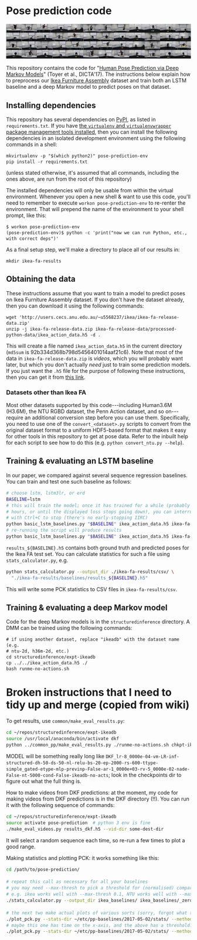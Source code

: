 # Pose prediction code

<p align="center">
  <a href="http://users.cecs.anu.edu.au/~u5568237/ikea/" target="_blank">
    <img src="images/ikea-fa-teaser.jpg"
        title="Sample of images from Ikea Furniture Assembly dataset"
        alt="A grid of frames from videos of people screwing legs into Ikea tables" />
  </a>
</p>

This repository contains the code for "[Human Pose Prediction via Deep Markov
Models](https://arxiv.org/pdf/1707.09240.pdf)" (Toyer et al., DICTA'17). The
instructions below explain how to preprocess our [Ikea Furniture
Assembly](http://users.cecs.anu.edu.au/~u5568237/ikea/) dataset and train both
an LSTM baseline and a deep Markov model to predict poses on that dataset.

## Installing dependencies

This repository has several dependencies on [PyPI](https://pypi.org/), as listed
in `requirements.txt`. If you have [the `virtualenv` and `virtualenvwrapper`
package management tools
installed](http://exponential.io/blog/2015/02/10/install-virtualenv-and-virtualenvwrapper-on-ubuntu/),
then you can install the following dependencies in an isolated development
environment using the following commands in a shell:

    mkvirtualenv -p "$(which python2)" pose-prediction-env
    pip install -r requirements.txt
    
(unless stated otherwise, it's assumed that all commands, including the ones
above, are run from the root of this repository)

The installed dependencies will only be usable from within the virtual
environment. Whenever you open a new shell & want to use this code, you'll need
to remember to execute `workon pose-prediction-env` to re-renter the
environment. That will prepend the name of the environment to your shell prompt,
like this:

    $ workon pose-prediction-env
    (pose-prediction-env)$ python -c 'print("now we can run Python, etc., with correct deps")'

As a final setup step, we'll make a directory to place all of our results in:

    mkdir ikea-fa-results 

## Obtaining the data

These instructions assume that you want to train a model to predict poses on
Ikea Furniture Assembly dataset. If you don't have the dataset already, then you
can download it using the following commands:

    wget 'http://users.cecs.anu.edu.au/~u5568237/ikea/ikea-fa-release-data.zip'
    unzip -j ikea-fa-release-data.zip ikea-fa-release-data/processed-python-data/ikea_action_data.h5 -d .
    
This will create a file named `ikea_action_data.h5` in the current directory
(`md5sum` is 92b334d368b798d5456401014aaf21c6). Note that most of the data in
`ikea-fa-release-data.zip` is _videos_, which you will probably want later, but
which you don't actually _need_ just to train some prediction models. If you
just want the `.h5` file for the purpose of following these instructions, then
you can get it from [this
link](https://mega.nz/#!ULwV1KYK!E2IxcLk3QaX3wMeMmSO5xHOMfcXZ2guYUU1Ni6KB77I).

### Datasets other than Ikea FA

Most other datasets supported by this code---including Human3.6M (H3.6M), the
NTU RGBD dataset, the Penn Action dataset, and so on---require an additional
conversion step before you can use them. Specifically, you need to use one of
the `convert_<dataset>.py` scripts to convert from the original dataset format
to a uniform HDF5-based format that makes it easy for other tools in this
repository to get at pose data. Refer to the inbuilt help for each script to see
how to do this (e.g. `python convert_ntu.py --help`).

## Training & evaluating an LSTM baseline

In our paper, we compared against several sequence regression baselines. You can
train and test one such baseline as follows:

```bash
# choose lstm, lstm3lr, or erd
BASELINE=lstm
# this will train the model; once it has trained for a while (probably a few
# hours, or until the displayed loss stops going down), you can interrupt it
# with Ctrl+C to stop (there's no early-stopping IIRC)
python basic_lstm_baselines.py "$BASELINE" ikea_action_data.h5 ikea-fa-results/baselines/
# re-running the script will produce results
python basic_lstm_baselines.py "$BASELINE" ikea_action_data.h5 ikea-fa-results/baselines/
```

`results_${BASELINE}.h5` contains both ground truth and predicted poses for the
Ikea FA test set. You can calculate statistics for such a file using
`stats_calculator.py`, e.g.

```bash
python stats_calculator.py --output_dir ./ikea-fa-results/csv/ \
  "./ikea-fa-results/baselines/results_${BASELINE}.h5"
```

This will write some PCK statistics to CSV files in `ikea-fa-results/csv`.

## Training & evaluating a deep Markov model

Code for the deep Markov models is in the `structuredinference` directory. A DMM
can be trained using the following commands:

```
# if using another dataset, replace "ikeadb" with the dataset name (e.g.
# ntu-2d, h36m-2d, etc.)
cd structuredinference/expt-ikeadb
cp ../../ikea_action_data.h5 ./
bash runme-no-actions.sh
```



# Broken instructions that I need to tidy up and merge (copied from wiki)

To get results, use `common/make_eval_results.py`:

```bash
cd ~/repos/structuredinference/expt-ikeadb
source /usr/local/anaconda/bin/activate dkf
python ../common_pp/make_eval_results.py ./runme-no-actions.sh chkpt-ikeadb/MODEL-config.pkl chkpt-ikeadb/MODEL-EPNNN-params.npz results_dkf.h5
```

MODEL will be something really long like
`DKF_lr-8_0000e-04-vm-LR-inf-structured-dh-50-ds-50-nl-relu-bs-20-ep-2000-rs-600-ttype-simple_gated-etype-mlp-previnp-False-ar-1_0000e+03-rv-5_0000e-02-nade-False-nt-5000-cond-False-ikeadb-no-acts`;
look in the checkpoints dir to figure out what the full thing is.

How to make videos from DKF predictions: at the moment, my code for making
videos from DKF predictions is in the DKF directory (!!). You can run it with
the following sequence of commands:

```bash
cd ~/repos/structuredinference/expt-ikeadb
source activate pose-prediction  # python 3 env is fine
./make_eval_videos.py results_dkf.h5 --vid-dir some-dest-dir
```

It will select a random sequence each time, so re-run a few times to plot a good range.

Making statistics and plotting PCK: it works something like this:

```bash
cd /path/to/pose-prediction/

# repeat this call as necessary for all your baselines
# you may need --max-thresh to pick a threshold for (normalised) comparisons
# e.g. ikea works well with --max-thresh 0.1, NTU works well with --max-thresh 1
./stats_calculator.py --output_dir ikea_baselines/ ikea_baselines/_zero_velocity.h5

# the next two make actual plots of various sorts (sorry, forgot what they actually are)
./plot_pck.py --stats-dir ~/etc/pp-baselines/2017-05-02/stats/ --methods dkf srnn erd lstm lstm3lr zero_velocity --method-names DKF SRNN ERD LSTM LSTM3LR "Zero-velocity" --parts elbows shoulders wrists --save plot.pdf --fps 16 --times 1 10 25 50 --no-thresh-px --dims 6 8 && mv plot.pdf plot-xtype-thresh.pdf
# maybe this one has time on the x-axis, and the above has a threshold?
./plot_pck.py --stats-dir ~/etc/pp-baselines/2017-05-02/stats/ --methods dkf srnn erd lstm lstm3lr zero_velocity --method-names DKF SRNN ERD LSTM LSTM3LR "Zero-velocity" --parts elbows shoulders wrists --save plot.pdf --legend-below --xtype time --fps 16 && mv plot.pdf plot-xtype-time.pdf
```
